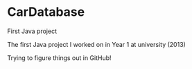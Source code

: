 # CarDatabase
First Java project 

The first Java project I worked on in Year 1 at university (2013)

Trying to figure things out in GitHub!
